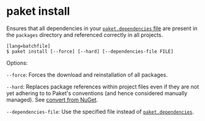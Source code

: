 # paket install

Ensures that all dependencies in your [`paket.dependencies` file](dependencies-file.html) are present in the `packages` directory and referenced correctly in all projects.

    [lang=batchfile]
    $ paket install [--force] [--hard] [--dependencies-file FILE]

Options:

  `--force`: Forces the download and reinstallation of all packages.

  `--hard`: Replaces package references within project files even if they are not yet adhering to to Paket's conventions (and hence considered manually managed). See [convert from NuGet](convert-from-nuget.html).

  `--dependencies-file`: Use the specified file instead of [`paket.dependencies`](dependencies-file.html).
